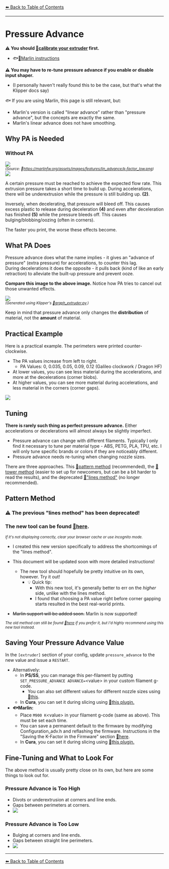 [:arrow_left: Back to Table of Contents](/README.md)

---
# Pressure Advance

**:warning: You should [:page_facing_up:calibrate your extruder](https://docs.vorondesign.com/build/startup/#extruder-calibration-e-steps) first.**
- :fish:[:page_facing_up:Marlin instructions](https://www.3dmakerengineering.com/blogs/3d-printing/estep-calibration)

**:warning: You may have to re-tune pressure advance if you enable or disable input shaper.** 
- (I personally haven't really found this to be the case, but that's what the Klipper docs say)

:fish: If you are using Marlin, this page is still relevant, but: 
- Marlin's version is called "linear advance" rather than "pressure advance", but the concepts are exactly the same.
- Marlin's linear advance does not have smoothing.
## Why PA is Needed

### Without PA
![](/images/pressure_advance/pa_graph_off.png)\
<sup>*(Source: :page_facing_up:https://marlinfw.org/assets/images/features/lin_advance/k-factor_low.png)*</sup>\
![](/images/pressure_advance/pa_off_example.png)

A certain pressure must be reached to achieve the expected flow rate. This extrusion pressure takes a short time to build up. During accelerations, there will be underextrusion while the pressure is still building up. **(2)**.

Inversely, when decelerating, that pressure will bleed off. This causes excess plastic to release during deceleration **(4)** and even after deceleration has finished **(5)** while the pressure bleeds off. This causes bulging/blobbing/oozing (often in corners).

The faster you print, the worse these effects become.

## What PA Does

Pressure advance does what the name implies - it gives an "advance of pressure" (extra pressure) for accelerations, to counter this lag.\
During decelerations it does the opposite - it pulls back (kind of like an early retraction) to alleviate the built-up pressure and prevent ooze.

**Compare this image to the above image.** Notice how PA tries to cancel out those unwanted effects.

![](/images/pressure_advance/pa_graph_annotated.png)\
<sup>*(Generated using Klipper's [:page_facing_up:graph_extruder.py](https://github.com/Klipper3d/klipper/blob/master/scripts/graph_extruder.py).)*</sup>

Keep in mind that pressure advance only changes the **distribution** of material, not the **amount** of material.

## Practical Example

Here is a practical example. The perimeters were printed counter-clockwise.
- The PA values increase from left to right. 
    - PA Values: 0, 0.035, 0.05, 0.09, 0.12 (Galileo clockwork / Dragon HF)
- At lower values, you can see less material during the accelerations, and more at the decelerations (corner blobs).
- At higher values, you can see more material during accelerations, and less material in the corners (corner gaps).

![](/images/pressure_advance/PA-Squares.png) 

## Tuning

**There is rarely such thing as perfect pressure advance.** Either accelerations or decelerations will almost always be slightly imperfect.

- Pressure advance can change with different filaments. Typically I only find it necessary to tune per material type - ABS, PETG, PLA, TPU, etc.  I will only tune specific brands or colors if they are noticeably different.
- Pressure advance needs re-tuning when changing nozzle sizes.

There are three approaches. This  [:pushpin:pattern method](/articles/pressure_advance.md#pattern-method) (recommended), the [:page_facing_up:tower method](/articles/pressure_advance_tower_method.md) (easier to set up for newcomers, but can be a bit harder to read the results), and the deprecated [:page_facing_up:"lines method"](/articles/lines_method_deprecated.md) (no longer recommended).

## Pattern Method
### :warning: The previous "lines method" has been deprecated!
### The new tool can be found [:page_facing_up:here](https://andrewellis93.github.io/pressure_advance/pressure_advance.html). 
<sup>*If it's not displaying correctly, clear your browser cache or use incognito mode.*</sup>

- I created this new version specifically to address the shortcomings of the "lines method".
- This document will be updated soon with more detailed instructions! 
    - The new tool should hopefully be pretty intuitive on its own, however. Try it out!
        - :bulb: Quick tip:
            - With this new tool, it's generally better to err on the *higher* side, unlike with the lines method.
            - I found that choosing a PA value right before corner gapping starts resulted in the best real-world prints.

- ~~Marlin support will be added soon.~~ Marlin is now supported!

<sup>*The old method can still be found [:page_facing_up:here](/articles/lines_method_deprecated.md) if you prefer it, but I'd highly recommend using this new tool instead.*</sup>

## Saving Your Pressure Advance Value
In the `[extruder]` section of your config, update `pressure_advance` to the new value and issue a `RESTART`.
- Alternatively: 
    - In **PS/SS**, you can manage this per-filament by putting `SET_PRESSURE_ADVANCE ADVANCE=`\<value> in your custom filament g-code.
        - You can also set different values for different nozzle sizes using [:page_facing_up:this](https://github.com/AndrewEllis93/Ellis-SuperSlicer-Profiles#changing-pa-based-on-nozzle-size).
    - In **Cura**, you can set it during slicing using [:page_facing_up:this plugin.](https://github.com/ollyfg/cura_pressure_advance_setting)
- **:fish:Marlin:**
    - Place `M900 K`\<value\> in your filament g-code (same as above). This must be set each time.
    - You can save a permanent default to the firmware by modifying Configuration_adv.h and reflashing the firmware. Instructions in the "Saving the K-Factor in the Firmware" section [:page_facing_up:here](https://marlinfw.org/docs/features/lin_advance.html).
    - In **Cura**, you can set it during slicing using [:page_facing_up:this plugin.](https://github.com/fieldOfView/Cura-LinearAdvanceSettingPlugin)

## Fine-Tuning and What to Look For

The above method is usually pretty close on its own, but here are some things to look out for.

### Pressure Advance is Too High
- Divots or underextrusion at corners and line ends.
- Gaps between perimeters at corners.
- ![](/images/pressure_advance/PA-High-1.png) 

### Pressure Advance is Too Low
- Bulging at corners and line ends.
- Gaps between straight line perimeters.
- ![](/images/pressure_advance/PA-Low-1.png) 

---

[:arrow_left: Back to Table of Contents](/README.md)